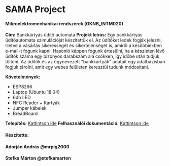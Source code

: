 # SAMA Project
#### Mikroelektromechanikai rendszerek (GKNB_INTM020)
**Cím:** Bankkártyás üdítő automata
**Projekt leírás:** Egy bankkártyás üdítőautomata szimulációját készítettük el. Az üdítőket ledek fogják jelezni, illetve a vásárlás sikerességét és sikertelenségét is, amiről a későbbiekben e-mail-t fogunk kapni. Hasonló képpen fogunk értesülni, ha a készleten lévő üdítők száma egy bizonyos darabszám alá csökken, így időbe után tudjuk tölteni.
Az üdítők és az úgynevezett "bankkártyák" adatait egy adatbázisban fogjuk tárolni, amit egy webes felületen keresztül tudunk módosítani.

**Követelmények:** 
- ESP8266
- Laptop (Ubuntu 18.04)
- 6db LED
- NFC Reader + Kártyák
- Jumper kábelek
- BreadBoard

**Telepítés:** [Kattintson  ide](https://github.com/stefkamarton/SAMA/blob/master/wiki/fejlesztoi_dokumentacio.md)
**Felhasználói dokumentáció:** [Kattintson  ide](https://github.com/stefkamarton/SAMA/blob/master/wiki/felhasznaloi_dokumentacio.md)
#### Készítette: 
#### Adorján András @mrpig2000
#### Stefka Márton @stefkamarton 

